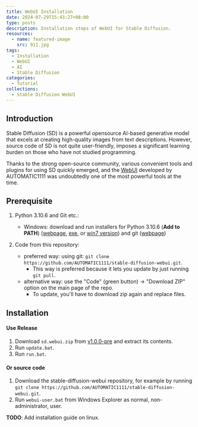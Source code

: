 ```yaml
---
title: WebUI Installation
date: 2024-07-29T15:43:27+08:00
type: posts
description: Installation steps of WebUI for Stable Diffusion.
resources:
  - name: featured-image
    src: 911.jpg
tags:
  - Installation
  - WebUI
  - AI
  - Stable Diffusion
categories:
  - Tutorial
collections:
  - Stable Diffusion WebUI
---
```


## Introduction

Stable Diffusion (SD) is a powerful opensource AI-based generative model that excels at creating high-quality images from text descriptions. However, source code of SD is not quite user-friendly, imposes a significant learning burden on those who have not studied programming.

Thanks to the strong open-source community, various convenient tools and plugins for using SD quickly emerged, and the [WebUI](https://github.com/AUTOMATIC1111/stable-diffusion-webui) developed by AUTOMATIC1111 was undoubtedly one of the most powerful tools at the time.



## Prerequisite

1. Python 3.10.6 and Git etc.:

   * Windows: download and run installers for Python 3.10.6 (**Add to PATH**) ([webpage](https://www.python.org/downloads/release/python-3106/), [exe](https://www.python.org/ftp/python/3.10.6/python-3.10.6-amd64.exe), or [win7 version](https://github.com/adang1345/PythonWin7/raw/master/3.10.6/python-3.10.6-amd64-full.exe)) and git ([webpage](https://git-scm.com/download/win))

2. Code from this repository:

   - preferred way: using git: `git clone https://github.com/AUTOMATIC1111/stable-diffusion-webui.git`.
     - This way is preferred because it lets you update by just running `git pull`.

   * alternative way: use the "Code" (green button) -> "Download ZIP" option on the main page of the repo.
     - To update, you'll have to download zip again and replace files.



## Installation

#### Use Release

1. Download `sd.webui.zip` from [v1.0.0-pre](https://github.com/AUTOMATIC1111/stable-diffusion-webui/releases/tag/v1.0.0-pre) and extract its contents.
2. Run `update.bat`.
3. Run `run.bat`.

#### Or source code

1. Download the stable-diffusion-webui repository, for example by running `git clone https://github.com/AUTOMATIC1111/stable-diffusion-webui.git`.
2. Run `webui-user.bat` from Windows Explorer as normal, non-administrator, user.



**TODO**: Add installation guide on linux.

